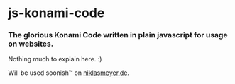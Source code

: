 # js-konami-code
### The glorious Konami Code written in plain javascript for usage on websites.

Nothing much to explain here. :)

Will be used soonish™ on [niklasmeyer.de](http://niklasmeyer.de "niklasmeyer.de").